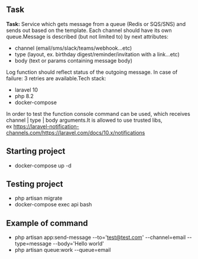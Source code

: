 ## Task

**Task:** Service which gets message from a queue (Redis or SQS/SNS) and sends out based on the template. Each channel should have its own queue.Message is described (but not limited to) by next attributes:

- channel (email/sms/slack/teams/webhook…etc)
- type (layout, ex. birthday digest/reminder/invitation with a link…etc)
- body (text or params containing message body)

Log function should reflect status of the outgoing message. In case of failure: 3 retries are available.Tech stack:

- laravel 10
- php 8.2
- docker-compose

In order to test the function console command can be used, which receives channel | type | body arguments.It is allowed to use trusted libs, ex https://laravel-notification-channels.com/https://laravel.com/docs/10.x/notifications

## Starting project
- docker-compose up -d

## Testing project
- php artisan migrate
- docker-compose exec api bash

## Example of command
- php artisan app:send-message --to='test@test.com' --channel=email --type=message --body='Hello world'
- php artisan queue:work --queue=email

